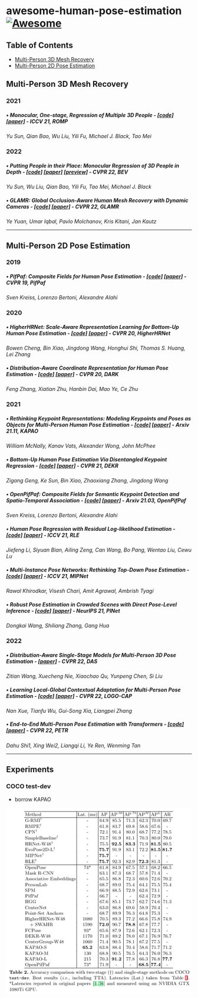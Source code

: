 # awesome-human-pose-estimation [![Awesome](https://cdn.rawgit.com/sindresorhus/awesome/d7305f38d29fed78fa85652e3a63e154dd8e8829/media/badge.svg)](https://github.com/sindresorhus/awesome)


## Table of Contents
- [Multi-Person 3D Mesh Recovery](#multi-person-3d-mesh-recovery)
- [Multi-Person 2D Pose Estimation](#multi-person-2d-pose-estimation)

## Multi-Person 3D Mesh Recovery
### 2021
##### • Monocular, One-stage, Regression of Multiple 3D People - [[code]](https://github.com/Arthur151/ROMP) [[paper]](https://arxiv.org/pdf/2008.12272.pdf) - ICCV 21, ROMP
*Yu Sun, Qian Bao, Wu Liu, Yili Fu, Michael J. Black, Tao Mei*

### 2022
##### • Putting People in their Place: Monocular Regression of 3D People in Depth - [[code]](https://github.com/Arthur151/ROMP) [[paper]](https://arxiv.org/pdf/2112.08274.pdf) [[preview]](papers/Putting_People_in_their_Place_Monocular_Regression_of_3D_People_in_Depth.pdf) - CVPR 22, BEV
*Yu Sun, Wu Liu, Qian Bao, Yili Fu, Tao Mei, Michael J. Black*

##### • GLAMR: Global Occlusion-Aware Human Mesh Recovery with Dynamic Cameras - [[code]](https://github.com/NVlabs/GLAMR) [[paper]](https://arxiv.org/pdf/2112.01524.pdf) - CVPR 22, GLAMR
*Ye Yuan, Umar Iqbal, Pavlo Molchanov, Kris Kitani, Jan Kautz*

***


## Multi-Person 2D Pose Estimation
### 2019
##### • PifPaf: Composite Fields for Human Pose Estimation - [[code]](https://github.com/openpifpaf/openpifpaf) [[paper]](https://arxiv.org/pdf/2104.02300.pdf) - CVPR 19, PifPaf 
*Sven Kreiss, Lorenzo Bertoni, Alexandre Alahi*

### 2020
##### • HigherHRNet: Scale-Aware Representation Learning for Bottom-Up Human Pose Estimation - [[code]](https://github.com/HRNet/HigherHRNet-Human-Pose-Estimation) [[paper]](https://arxiv.org/pdf/1908.10357.pdf) - CVPR 20, HigherHRNet
*Bowen Cheng, Bin Xiao, Jingdong Wang, Honghui Shi, Thomas S. Huang, Lei Zhang*

##### • Distribution-Aware Coordinate Representation for Human Pose Estimation - [[code]](https://github.com/ilovepose/DarkPose) [[paper]](https://arxiv.org/pdf/1910.06278.pdf) - CVPR 20, DARK
*Feng Zhang, Xiatian Zhu, Hanbin Dai, Mao Ye, Ce Zhu*

### 2021

##### • Rethinking Keypoint Representations: Modeling Keypoints and Poses as Objects for Multi-Person Human Pose Estimation - [[code]](https://github.com/wmcnally/kapao) [[paper]](https://arxiv.org/pdf/2111.08557.pdf) - Arxiv 21.11, KAPAO
*William McNally, Kanav Vats, Alexander Wong, John McPhee*

##### • Bottom-Up Human Pose Estimation Via Disentangled Keypoint Regression - [[code]](https://github.com/HRNet/DEKR) [[paper]](https://arxiv.org/pdf/2104.02300.pdf) - CVPR 21, DEKR
*Zigang Geng, Ke Sun, Bin Xiao, Zhaoxiang Zhang, Jingdong Wang*

##### • OpenPifPaf: Composite Fields for Semantic Keypoint Detection and Spatio-Temporal Association - [[code]](https://github.com/openpifpaf/openpifpaf) [[paper]](https://arxiv.org/pdf/2103.02440.pdf) - Arxiv 21.03, OpenPifPaf 
*Sven Kreiss, Lorenzo Bertoni, Alexandre Alahi*

##### • Human Pose Regression with Residual Log-likelihood Estimation - [[code]](https://github.com/Jeff-sjtu/res-loglikelihood-regression) [[paper]](https://arxiv.org/pdf/2107.11291.pdf) - ICCV 21, RLE 
*Jiefeng Li, Siyuan Bian, Ailing Zeng, Can Wang, Bo Pang, Wentao Liu, Cewu Lu*

##### • Multi-Instance Pose Networks: Rethinking Top-Down Pose Estimation - [[code]](https://github.com/rawalkhirodkar/MIPNet) [[paper]](https://arxiv.org/pdf/2101.11223.pdf) - ICCV 21, MIPNet
*Rawal Khirodkar, Visesh Chari, Amit Agrawal, Ambrish Tyagi*

##### • Robust Pose Estimation in Crowded Scenes with Direct Pose-Level Inference - [[code]](https://github.com/kennethwdk/pinet) [[paper]](https://papers.nips.cc/paper/2021/file/31857b449c407203749ae32dd0e7d64a-Paper.pdf) - NeurIPS 21, PINet
*Dongkai Wang, Shiliang Zhang, Gang Hua*


### 2022
##### • Distribution-Aware Single-Stage Models for Multi-Person 3D Pose Estimation - [[paper]](https://arxiv.org/pdf/2203.07697.pdf) - CVPR 22, DAS
*Zitian Wang, Xuecheng Nie, Xiaochao Qu, Yunpeng Chen, Si Liu*

##### • Learning Local-Global Contextual Adaptation for Multi-Person Pose Estimation - [[code]](https://github.com/cherubicXN/logocap) [[paper]](https://arxiv.org/pdf/2109.03622.pdf) - CVPR 22, LOGO-CAP
*Nan Xue, Tianfu Wu, Gui-Song Xia, Liangpei Zhang*

##### • End-to-End Multi-Person Pose Estimation with Transformers - [[code]](https://github.com/hikvision-research/opera) [[paper]](https://openaccess.thecvf.com/content/CVPR2022/papers/Shi_End-to-End_Multi-Person_Pose_Estimation_With_Transformers_CVPR_2022_paper.pdf) - CVPR 22, PETR
*Dahu Shi1, Xing Wei2, Liangqi Li, Ye Ren, Wenming Tan*



***

## Experiments
### COCO test-dev
 - borrow KAPAO

![ex_screenshot](./table.png)
